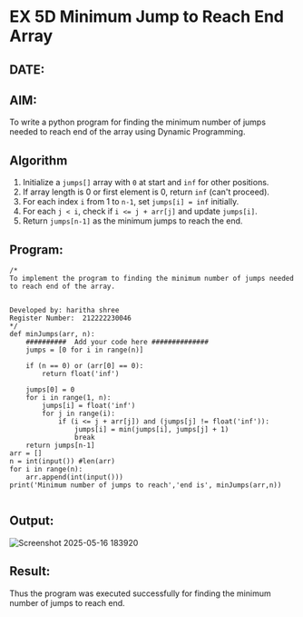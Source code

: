 # EX 5D Minimum Jump to Reach End Array
## DATE:

## AIM:
To write a python program for finding the minimum number of jumps needed to reach end of the array using Dynamic Programming.


## Algorithm

1. Initialize a `jumps[]` array with `0` at start and `inf` for other positions.
2. If array length is 0 or first element is 0, return `inf` (can't proceed).
3. For each index `i` from 1 to `n-1`, set `jumps[i] = inf` initially.
4. For each `j < i`, check if `i <= j + arr[j]` and update `jumps[i]`.
5. Return `jumps[n-1]` as the minimum jumps to reach the end.
   

## Program:
```
/*
To implement the program to finding the minimum number of jumps needed to reach end of the array.


Developed by: haritha shree
Register Number:  212222230046
*/
def minJumps(arr, n):
    ##########  Add your code here ##############
    jumps = [0 for i in range(n)]
 
    if (n == 0) or (arr[0] == 0):
        return float('inf')
 
    jumps[0] = 0
    for i in range(1, n):
        jumps[i] = float('inf')
        for j in range(i):
            if (i <= j + arr[j]) and (jumps[j] != float('inf')):
                jumps[i] = min(jumps[i], jumps[j] + 1)
                break
    return jumps[n-1]
arr = []
n = int(input()) #len(arr)
for i in range(n):
    arr.append(int(input()))
print('Minimum number of jumps to reach','end is', minJumps(arr,n))
 
```

## Output:

![Screenshot 2025-05-16 183920](https://github.com/user-attachments/assets/72b1b11a-75bf-4b95-ac12-ed3bb522ee50)


## Result:
Thus the program was executed successfully for finding the minimum number of jumps to reach end.
